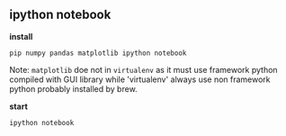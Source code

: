 ## ipython notebook

**install**

    pip numpy pandas matplotlib ipython notebook
   
Note: `matplotlib` doe not in `virtualenv` as it must use framework python compiled with GUI library while 'virtualenv' 
always use non framework python probably installed by brew.
   
**start**

    ipython notebook

    
